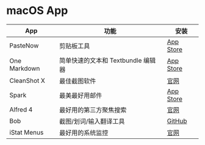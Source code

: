 #  macOS App

| App | 功能 | 安装 |
| --- | --- | --- |
| PasteNow | 剪贴板工具 | [App Store](https://apps.apple.com/cn/app/pastenow-%E5%89%AA%E8%B4%B4%E6%9D%BF%E5%B7%A5%E5%85%B7/id1552536109?mt=12)|
|One Markdown|简单快速的文本和 Textbundle 编辑器 |[App Store](https://apps.apple.com/cn/app/one-markdown/id1507139439)
|CleanShot X|最佳截图软件 |[官网](https://cleanshot.com/)
|Spark|最美最好用邮件| [App Store](https://apps.apple.com/cn/app/spark-readdle-%E5%87%BA%E5%93%81%E7%9A%84%E9%82%AE%E7%AE%B1%E5%BA%94%E7%94%A8/id1176895641?mt=12)
|Alfred 4|最好用的第三方聚焦搜索|[官网](https://www.alfredapp.com/)
|Bob|截图/划词/输入翻译工具| [GitHub](https://github.com/ripperhe/Bob)
| iStat Menus | 最好用的系统监控 | [官网](https://bjango.com/mac/istatmenus/) |
